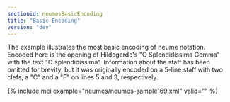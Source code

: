 ```yaml
---
sectionid: neumesBasicEncoding
title: "Basic Encoding"
version: "dev"
---
```


The example illustrates the most basic encoding of neume notation. Encoded here is the opening of Hildegarde's "O Splendidissima Gemma" with the text "O splendidissima". Information about the staff has been omitted for brevity, but it was originally encoded on a 5-line staff with two clefs, a "C" and a "F" on lines 5 and 3, respectively.

{% include mei example="neumes/neumes-sample169.xml" valid="" %}
